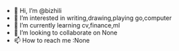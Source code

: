 - 👋 Hi, I’m @bizhili
- 👀 I’m interested in writing,drawing,playing go,computer
- 🌱 I’m currently learning cv,finance,ml
- 💞️ I’m looking to collaborate on None
- 📫 How to reach me :None

<!---
bizhili/bizhili is a ✨ special ✨ repository because its `README.md` (this file) appears on your GitHub profile.
You can click the Preview link to take a look at your changes.
--->
